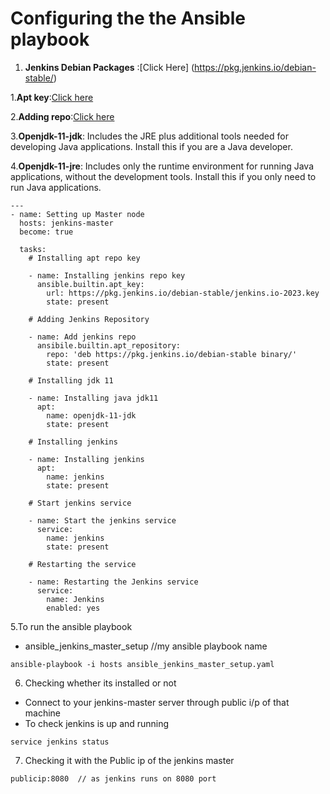 # Configuring the the Ansible playbook

1. **Jenkins Debian Packages** :[Click Here]
(https://pkg.jenkins.io/debian-stable/)

1.**Apt key**:[Click here](https://docs.ansible.com/ansible/latest/collections/ansible/builtin/apt_key_module.html)

2.**Adding repo**:[Click here](https://docs.ansible.com/ansible/latest/collections/ansible/builtin/apt_repository_module.html)

3.**Openjdk-11-jdk**: Includes the JRE plus additional tools needed for developing Java applications. Install this if you are a Java developer.

4.**Openjdk-11-jre**: Includes only the runtime environment for running Java applications, without the development tools. Install this if you only need to run Java applications.





```
---
- name: Setting up Master node
  hosts: jenkins-master
  become: true

  tasks:
    # Installing apt repo key

    - name: Installing jenkins repo key  
      ansible.builtin.apt_key:
        url: https://pkg.jenkins.io/debian-stable/jenkins.io-2023.key
        state: present

    # Adding Jenkins Repository

    - name: Add jenkins repo
      ansibile.builtin.apt_repository:
        repo: 'deb https://pkg.jenkins.io/debian-stable binary/'
        state: present

    # Installing jdk 11

    - name: Installing java jdk11
      apt:
        name: openjdk-11-jdk
        state: present

    # Installing jenkins

    - name: Installing jenkins
      apt:
        name: jenkins
        state: present

    # Start jenkins service

    - name: Start the jenkins service
      service:
        name: jenkins
        state: present
    
    # Restarting the service 

    - name: Restarting the Jenkins service
      service:
        name: Jenkins
        enabled: yes
```

5.To run the ansible playbook

- ansible_jenkins_master_setup          //my ansible playbook name

```
ansible-playbook -i hosts ansible_jenkins_master_setup.yaml
```

6. Checking whether its installed or not

- Connect to your jenkins-master server through public i/p of that machine
- To check jenkins is up and running

```
service jenkins status
```

7. Checking it with the Public ip of the jenkins master

```
publicip:8080  // as jenkins runs on 8080 port
```
